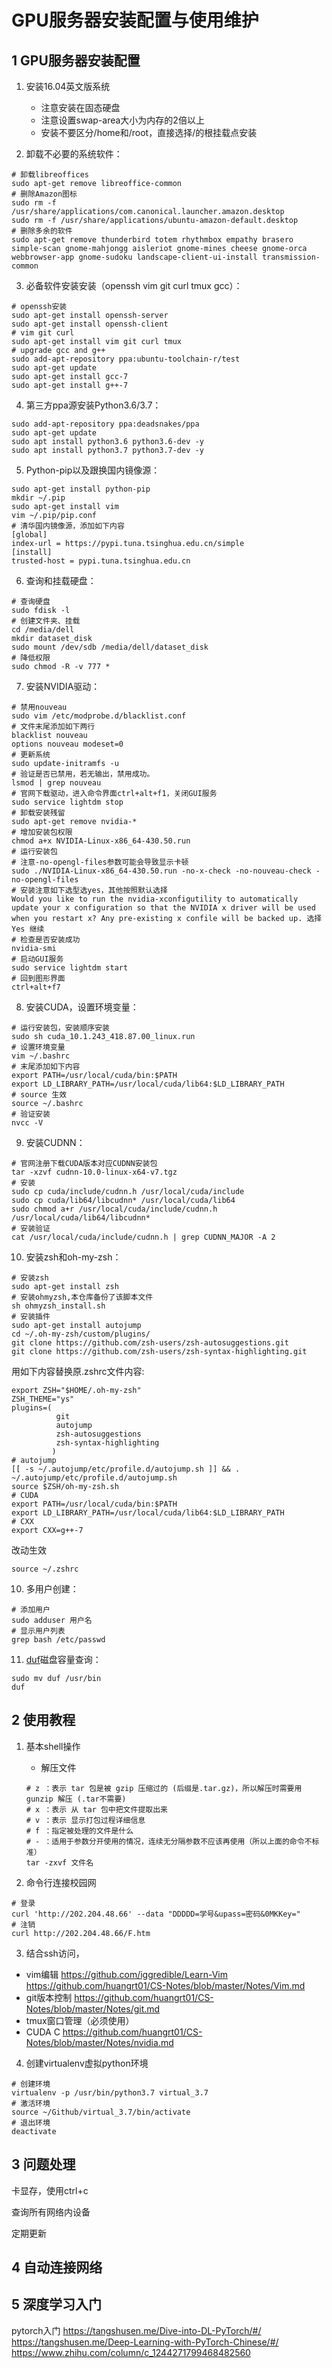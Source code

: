 # GPU服务器安装配置与使用维护

## 1 GPU服务器安装配置
1. 安装16.04英文版系统
    * 注意安装在固态硬盘
    * 注意设置swap-area大小为内存的2倍以上
    * 安装不要区分/home和/root，直接选择/的根挂载点安装

2. 卸载不必要的系统软件：
```
# 卸载libreoffices
sudo apt-get remove libreoffice-common
# 删除Amazon图标
sudo rm -f /usr/share/applications/com.canonical.launcher.amazon.desktop
sudo rm -f /usr/share/applications/ubuntu-amazon-default.desktop
# 删除多余的软件
sudo apt-get remove thunderbird totem rhythmbox empathy brasero simple-scan gnome-mahjongg aisleriot gnome-mines cheese gnome-orca webbrowser-app gnome-sudoku landscape-client-ui-install transmission-common
```

3. 必备软件安装安装（openssh vim git curl tmux gcc）：
```
# openssh安装
sudo apt-get install openssh-server
sudo apt-get install openssh-client
# vim git curl
sudo apt-get install vim git curl tmux
# upgrade gcc and g++
sudo add-apt-repository ppa:ubuntu-toolchain-r/test 
sudo apt-get update 
sudo apt-get install gcc-7
sudo apt-get install g++-7
```

4. 第三方ppa源安装Python3.6/3.7：
```
sudo add-apt-repository ppa:deadsnakes/ppa
sudo apt-get update
sudo apt install python3.6 python3.6-dev -y
sudo apt install python3.7 python3.7-dev -y
```

5. Python-pip以及跟换国内镜像源：
```
sudo apt-get install python-pip
mkdir ~/.pip
sudo apt-get install vim 
vim ~/.pip/pip.conf
# 清华国内镜像源，添加如下内容
[global]
index-url = https://pypi.tuna.tsinghua.edu.cn/simple
[install]
trusted-host = pypi.tuna.tsinghua.edu.cn
```

6. 查询和挂载硬盘：
```
# 查询硬盘
sudo fdisk -l
# 创建文件夹、挂载
cd /media/dell
mkdir dataset_disk
sudo mount /dev/sdb /media/dell/dataset_disk
# 降低权限
sudo chmod -R -v 777 *
```

7. 安装NVIDIA驱动：
```
# 禁用nouveau
sudo vim /etc/modprobe.d/blacklist.conf
# 文件末尾添加如下两行
blacklist nouveau
options nouveau modeset=0
# 更新系统
sudo update-initramfs -u
# 验证是否已禁用，若无输出，禁用成功。
lsmod | grep nouveau
# 官网下载驱动，进入命令界面ctrl+alt+f1，关闭GUI服务
sudo service lightdm stop
# 卸载安装残留
sudo apt-get remove nvidia-*
# 增加安装包权限
chmod a+x NVIDIA-Linux-x86_64-430.50.run
# 运行安装包
# 注意-no-opengl-files参数可能会导致显示卡顿
sudo ./NVIDIA-Linux-x86_64-430.50.run -no-x-check -no-nouveau-check -no-opengl-files 
# 安装注意如下选型选yes，其他按照默认选择
Would you like to run the nvidia-xconfigutility to automatically update your x configuration so that the NVIDIA x driver will be used when you restart x? Any pre-existing x confile will be backed up. 选择 Yes 继续
# 检查是否安装成功
nvidia-smi
# 启动GUI服务
sudo service lightdm start
# 回到图形界面
ctrl+alt+f7 
```

8. 安装CUDA，设置环境变量：
```
# 运行安装包，安装顺序安装
sudo sh cuda_10.1.243_418.87.00_linux.run
# 设置环境变量
vim ~/.bashrc
# 末尾添加如下内容
export PATH=/usr/local/cuda/bin:$PATH
export LD_LIBRARY_PATH=/usr/local/cuda/lib64:$LD_LIBRARY_PATH
# source 生效
source ~/.bashrc
# 验证安装
nvcc -V
```

9. 安装CUDNN：
```
# 官网注册下载CUDA版本对应CUDNN安装包
tar -xzvf cudnn-10.0-linux-x64-v7.tgz
# 安装
sudo cp cuda/include/cudnn.h /usr/local/cuda/include
sudo cp cuda/lib64/libcudnn* /usr/local/cuda/lib64
sudo chmod a+r /usr/local/cuda/include/cudnn.h /usr/local/cuda/lib64/libcudnn*
# 安装验证
cat /usr/local/cuda/include/cudnn.h | grep CUDNN_MAJOR -A 2
```

10. 安装zsh和oh-my-zsh：
```
# 安装zsh
sudo apt-get install zsh
# 安装ohmyzsh,本仓库备份了该脚本文件
sh ohmyzsh_install.sh
# 安装插件
sudo apt-get install autojump
cd ~/.oh-my-zsh/custom/plugins/
git clone https://github.com/zsh-users/zsh-autosuggestions.git
git clone https://github.com/zsh-users/zsh-syntax-highlighting.git
```
用如下内容替换原.zshrc文件内容:
```
export ZSH="$HOME/.oh-my-zsh"
ZSH_THEME="ys"
plugins=(
          git
          autojump
          zsh-autosuggestions
          zsh-syntax-highlighting
         )
# autojump
[[ -s ~/.autojump/etc/profile.d/autojump.sh ]] && . ~/.autojump/etc/profile.d/autojump.sh
source $ZSH/oh-my-zsh.sh
# CUDA
export PATH=/usr/local/cuda/bin:$PATH
export LD_LIBRARY_PATH=/usr/local/cuda/lib64:$LD_LIBRARY_PATH
# CXX
export CXX=g++-7
```
改动生效
```
source ~/.zshrc
```

10. 多用户创建：
```
# 添加用户
sudo adduser 用户名
# 显示用户列表
grep bash /etc/passwd
```

11. [duf](https://github.com/muesli/duf)磁盘容量查询：
```
sudo mv duf /usr/bin
duf
```

## 2 使用教程
1. 基本shell操作
    * 解压文件
    ```
    # z ：表示 tar 包是被 gzip 压缩过的 (后缀是.tar.gz)，所以解压时需要用 gunzip 解压 (.tar不需要)
    # x ：表示 从 tar 包中把文件提取出来
    # v ：表示 显示打包过程详细信息
    # f ：指定被处理的文件是什么
    # - ：适用于参数分开使用的情况，连续无分隔参数不应该再使用（所以上面的命令不标准）
    tar -zxvf 文件名
    ```

2. 命令行连接校园网
```
# 登录
curl 'http://202.204.48.66' --data "DDDDD=学号&upass=密码&0MKKey="
# 注销
curl http://202.204.48.66/F.htm
```

3. 结合ssh访问，
* vim编辑 https://github.com/iggredible/Learn-Vim  https://github.com/huangrt01/CS-Notes/blob/master/Notes/Vim.md
* git版本控制 https://github.com/huangrt01/CS-Notes/blob/master/Notes/git.md
* tmux窗口管理（必须使用）
* CUDA C https://github.com/huangrt01/CS-Notes/blob/master/Notes/nvidia.md

4. 创建virtualenv虚拟python环境
```
# 创建环境
virtualenv -p /usr/bin/python3.7 virtual_3.7
# 激活环境
source ~/Github/virtual_3.7/bin/activate
# 退出环境
deactivate
```

## 3 问题处理
卡显存，使用ctrl+c

查询所有网络内设备

定期更新

## 4 自动连接网络


## 5 深度学习入门
pytorch入门 
https://tangshusen.me/Dive-into-DL-PyTorch/#/   
https://tangshusen.me/Deep-Learning-with-PyTorch-Chinese/#/
https://www.zhihu.com/column/c_1244271799468482560





